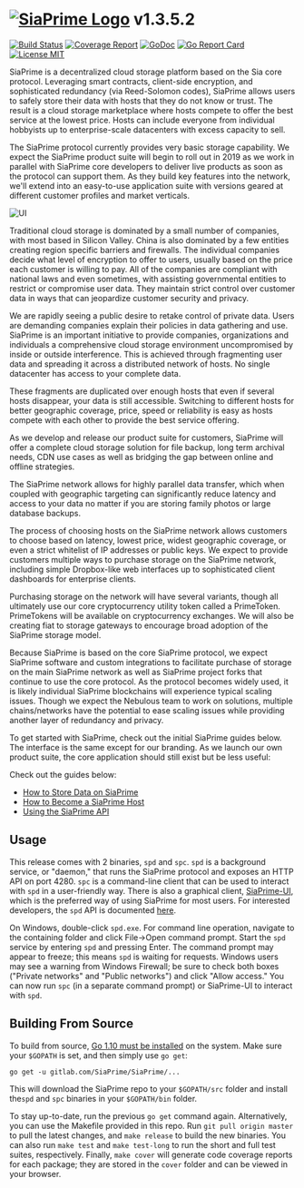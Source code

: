 # [![SiaPrime Logo](https://siaprime.net/imagestore/primelogo_cb_256x256.png)](http://siaprime.net) v1.3.5.2

[![Build Status](https://gitlab.com/SiaPrime/SiaPrime/badges/master/build.svg)](https://gitlab.com/SiaPrime/SiaPrime/commits/master)
[![Coverage Report](https://gitlab.com/SiaPrime/SiaPrime/badges/master/coverage.svg)](https://gitlab.com/SiaPrime/SiaPrime/commits/master)
[![GoDoc](https://godoc.org/gitlab.com/SiaPrime/SiaPrime?status.svg)](https://godoc.org/gitlab.com/SiaPrime/SiaPrime)
[![Go Report Card](https://goreportcard.com/badge/gitlab.com/SiaPrime/SiaPrime)](https://goreportcard.com/report/gitlab.com/SiaPrime/SiaPrime)
[![License MIT](https://img.shields.io/badge/License-MIT-brightgreen.svg)](https://img.shields.io/badge/License-MIT-brightgreen.svg)

SiaPrime is a decentralized cloud storage platform based on the Sia core 
protocol. Leveraging smart contracts, client-side encryption, and sophisticated
redundancy (via Reed-Solomon codes), SiaPrime allows users to safely store their 
data with hosts that they do not know or trust. The result is a cloud storage 
marketplace where hosts compete to offer the best service at the lowest price. 
Hosts can include everyone from individual hobbyists up to enterprise-scale 
datacenters with excess capacity to sell. 

The SiaPrime protocol currently provides very basic storage capability. We expect
the SiaPrime product suite will begin to roll out in 2019 as we work in parallel
with SiaPrime core developers to deliver live products as soon as the protocol can 
support them. As they build key features into the network, we'll extend
into an easy-to-use application suite with versions geared at different
customer profiles and market verticals.

![UI](https://gitlab.com/SiaPrime/SiaPrime/raw/master/doc/assets/prime_wallet.png)

Traditional cloud storage is dominated by a small number of companies, with
most based in Silicon Valley. China is also dominated by a few entities
creating region specific barriers and firewalls. The individual companies
decide what level of encryption to offer to users, usually based on the price
each customer is willing to pay. All of the companies are compliant with
national laws and even sometimes, with assisting governmental entities to
restrict or compromise user data. They maintain strict control over customer
data in ways that can jeopardize customer security and privacy.

We are rapidly seeing a public desire to retake control of private data.
Users are demanding companies explain their policies in data gathering and use.
SiaPrime is an important initiative to provide companies, organizations and 
individuals a comprehensive cloud storage environment uncompromised by inside 
or outside interference. This is achieved through fragmenting user data and 
spreading it across a distributed network of hosts. No single datacenter has 
access to your complete data.

These fragments are duplicated over enough hosts that even if several hosts 
disappear, your data is still accessible. Switching to different hosts for 
better geographic coverage, price, speed or reliability is easy as hosts 
compete with each other to provide the best service offering. 

As we develop and release our product suite for customers, SiaPrime will 
offer a complete cloud storage solution for file backup, long term archival 
needs, CDN use cases as well as bridging the gap between online and offline 
strategies. 

The SiaPrime network allows for highly parallel data transfer, which when 
coupled with geographic targeting can significantly reduce latency and access 
to your data no matter if you are storing family photos or large database 
backups.


The process of choosing hosts on the SiaPrime network allows customers to 
choose based on latency, lowest price, widest geographic coverage, or even a 
strict whitelist of IP addresses or public keys. We expect to provide customers 
multiple ways to purchase storage on the SiaPrime network, including simple 
Dropbox-like web interfaces up to sophisticated client dashboards for 
enterprise clients.

Purchasing storage on the network will have several variants, though all 
ultimately use our core cryptocurrency utility token called a PrimeToken. 
PrimeTokens will be available on cryptocurrency exchanges. We will also be 
creating fiat to storage gateways to encourage broad adoption of the SiaPrime 
storage model. 

Because SiaPrime is based on the core SiaPrime protocol, we expect SiaPrime software 
and custom integrations to  facilitate purchase of storage on the main SiaPrime 
network as well as SiaPrime project forks that continue to use the core protocol. As 
the protocol becomes widely used, it is likely individual SiaPrime blockchains will 
experience typical scaling issues. Though we expect the Nebulous team to work 
on solutions, multiple chains/networks have the potential to ease scaling 
issues while providing another layer of redundancy and privacy. 


To get started with SiaPrime, check out the initial SiaPrime guides below. The 
interface is the same except for our branding. As we launch our own product 
suite, the core application should still exist but be less useful:

Check out the guides below:

- [How to Store Data on SiaPrime](https://blog.sia.tech/getting-started-with-private-decentralized-cloud-storage-c9565dc8c854)
- [How to Become a SiaPrime Host](https://blog.sia.tech/how-to-run-a-host-on-sia-2159ebc4725)
- [Using the SiaPrime API](https://blog.sia.tech/api-quickstart-guide-f1d160c05235)


Usage
-----
This release comes with 2 binaries, `spd` and `spc`. `spd` is a background
service, or "daemon," that runs the SiaPrime protocol and exposes an HTTP API on
port 4280. `spc` is a command-line client that can be used to interact with
`spd` in a user-friendly way. There is also a graphical client, [SiaPrime-UI](https://gitlab.com/SiaPrime/SiaPrime-UI), 
which is the preferred way of using SiaPrime for most users. For interested 
developers, the `spd` API is documented [here](doc/API.md).

On Windows, double-click `spd.exe`. For command line operation, navigate to the
containing folder and click File->Open command prompt. Start the `spd` service 
by entering `spd` and pressing Enter. The command prompt may appear to freeze; 
this means `spd` is waiting for requests. Windows users may see a warning from 
Windows Firewall; be sure to check both boxes ("Private networks" and "Public 
networks") and click "Allow access." You can now run `spc` (in a separate command
prompt) or SiaPrime-UI to interact with `spd`. 

Building From Source
--------------------

To build from source, [Go 1.10 must be installed](https://golang.org/doc/install)
on the system. Make sure your `$GOPATH` is set, and then simply use `go get`:

```
go get -u gitlab.com/SiaPrime/SiaPrime/...
```

This will download the SiaPrime repo to your `$GOPATH/src` folder and install 
the`spd` and `spc` binaries in your `$GOPATH/bin` folder.

To stay up-to-date, run the previous `go get` command again. Alternatively, you
can use the Makefile provided in this repo. Run `git pull origin master` to
pull the latest changes, and `make release` to build the new binaries. You
can also run `make test` and `make test-long` to run the short and full test
suites, respectively. Finally, `make cover` will generate code coverage reports
for each package; they are stored in the `cover` folder and can be viewed in
your browser.
